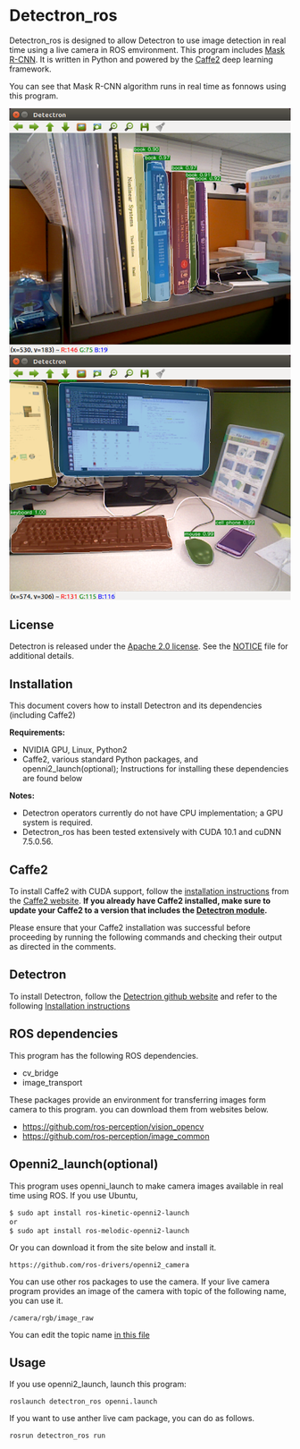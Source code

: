# Detectron_ros

 Detectron_ros is designed to allow Detectron to use image detection in real time using a live camera in ROS emvironment. This program includes [Mask R-CNN](https://arxiv.org/abs/1703.06870). It is written in Python and powered by the [Caffe2](https://github.com/caffe2/caffe2) deep learning framework.

You can see that Mask R-CNN algorithm runs in real time as fonnows using this program.
<div align="center">
  <img src="demo/detectron_ros1.png"/>
  <img src="demo/detectron_ros2.png"/>
</div>

## License

Detectron is released under the [Apache 2.0 license](https://github.com/facebookresearch/detectron/blob/master/LICENSE). See the [NOTICE](https://github.com/facebookresearch/detectron/blob/master/NOTICE) file for additional details.

## Installation

This document covers how to install Detectron and its dependencies (including Caffe2)

**Requirements:**

- NVIDIA GPU, Linux, Python2
- Caffe2, various standard Python packages, and openni2_launch(optional); Instructions for installing these dependencies are found below

**Notes:**

- Detectron operators currently do not have CPU implementation; a GPU system is required.
- Detectron_ros has been tested extensively with CUDA 10.1 and cuDNN 7.5.0.56.

## Caffe2

To install Caffe2 with CUDA support, follow the [installation instructions](https://caffe2.ai/docs/getting-started.html) from the [Caffe2 website](https://caffe2.ai/). **If you already have Caffe2 installed, make sure to update your Caffe2 to a version that includes the [Detectron module](https://github.com/pytorch/pytorch/tree/master/modules/detectron).**

Please ensure that your Caffe2 installation was successful before proceeding by running the following commands and checking their output as directed in the comments.


## Detectron

To install Detectron, follow the [Detectrion github website](https://github.com/facebookresearch/Detectron/) and refer to the following [Installation instructions](https://github.com/facebookresearch/Detectron/blob/master/INSTALL.md)

## ROS dependencies

This program has the following ROS dependencies.
- cv_bridge
- image_transport

These packages provide an environment for transferring images form camera to this program. you can download them from websites below.
- https://github.com/ros-perception/vision_opencv
- https://github.com/ros-perception/image_common


## Openni2_launch(optional)

This program uses openni_launch to make camera images available in real time using ROS.
If you use Ubuntu,
```
$ sudo apt install ros-kinetic-openni2-launch
or
$ sudo apt install ros-melodic-openni2-launch
```

Or you can download it from the site below and install it.
```
https://github.com/ros-drivers/openni2_camera
```

You can use other ros packages to use the camera. If your live camera program provides an image of the camera with topic of the following name, you can use it.
```
/camera/rgb/image_raw
```
You can edit the topic name [in this file](https://github.com/justice-suri/detectron_ros/blob/master/src/detectron_ros/run)

## Usage

If you use openni2_launch, launch this program:
```
roslaunch detectron_ros openni.launch
```

If you want to use anther live cam package, you can do as follows.
```
rosrun detectron_ros run
```


